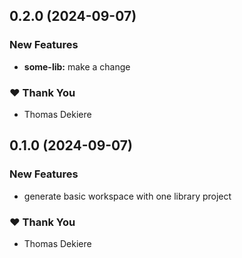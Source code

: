 ## 0.2.0 (2024-09-07)


### New Features

- **some-lib:** make a change


### ❤️  Thank You

- Thomas Dekiere

## 0.1.0 (2024-09-07)


### New Features

- generate basic workspace with one library project


### ❤️  Thank You

- Thomas Dekiere